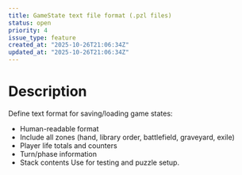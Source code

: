 ```yaml
---
title: GameState text file format (.pzl files)
status: open
priority: 4
issue_type: feature
created_at: "2025-10-26T21:06:34Z"
updated_at: "2025-10-26T21:06:34Z"
---
```


# Description

Define text format for saving/loading game states:
- Human-readable format
- Include all zones (hand, library order, battlefield, graveyard, exile)
- Player life totals and counters
- Turn/phase information
- Stack contents
Use for testing and puzzle setup.

